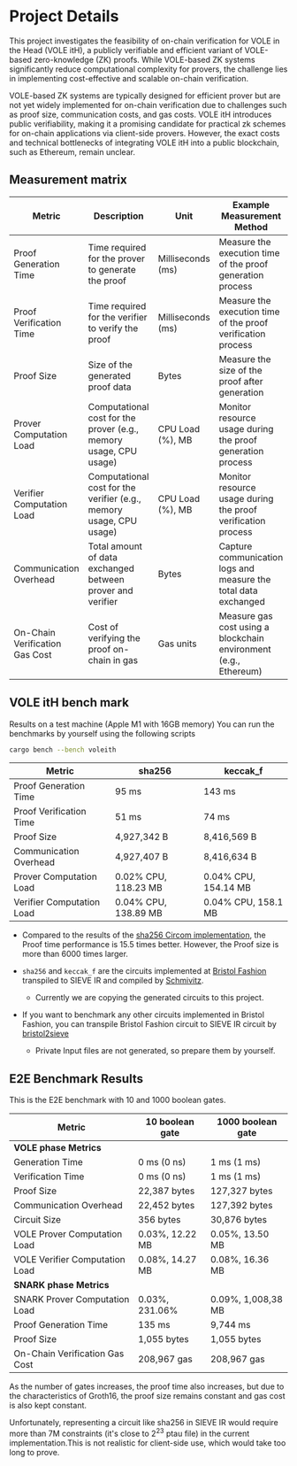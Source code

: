 # Project Details

This project investigates the feasibility of on-chain verification for VOLE in the Head (VOLE itH), a publicly verifiable and efficient variant of VOLE-based zero-knowledge (ZK) proofs. While VOLE-based ZK systems significantly reduce computational complexity for provers, the challenge lies in implementing cost-effective and scalable on-chain verification.

VOLE-based ZK systems are typically designed for efficient prover but are not yet widely implemented for on-chain verification due to challenges such as proof size, communication costs, and gas costs. VOLE itH introduces public verifiability, making it a promising candidate for practical zk schemes for on-chain applications via client-side provers. However, the exact costs and technical bottlenecks of integrating VOLE itH into a public blockchain, such as Ethereum, remain unclear.

## Measurement matrix

| Metric                   | Description                                                                                 | Unit                | Example Measurement Method                                                                     |
|--------------------------|---------------------------------------------------------------------------------------------|---------------------|-----------------------------------------------------------------------------------------------|
| Proof Generation Time    | Time required for the prover to generate the proof                                         | Milliseconds (ms)   | Measure the execution time of the proof generation process                                    |
| Proof Verification Time  | Time required for the verifier to verify the proof                                         | Milliseconds (ms)   | Measure the execution time of the proof verification process                                  |
| Proof Size               | Size of the generated proof data                                                           | Bytes               | Measure the size of the proof after generation                                                |
| Prover Computation Load  | Computational cost for the prover (e.g., memory usage, CPU usage)                          | CPU Load (%), MB    | Monitor resource usage during the proof generation process                                    |
| Verifier Computation Load| Computational cost for the verifier (e.g., memory usage, CPU usage)                        | CPU Load (%), MB    | Monitor resource usage during the proof verification process                                  |
| Communication Overhead   | Total amount of data exchanged between prover and verifier                                 | Bytes               | Capture communication logs and measure the total data exchanged                               |
| On-Chain Verification Gas Cost| Cost of verifying the proof on-chain in gas                                           | Gas units           | Measure gas cost using a blockchain environment (e.g., Ethereum)                             |

##  VOLE itH bench mark

Results on a test machine (Apple M1 with 16GB memory)
You can run the benchmarks by yourself using the following scripts
```bash
cargo bench --bench voleith
```

| Metric                   | sha256        | keccak_f      |
|--------------------------|---------------|---------------|
| Proof Generation Time    | 95 ms         | 143 ms        |
| Proof Verification Time  | 51 ms         | 74 ms         |
| Proof Size               | 4,927,342 B   | 8,416,569 B   |
| Communication Overhead   | 4,927,407 B   | 8,416,634 B   |
| Prover Computation Load  | 0.02% CPU, 118.23 MB | 0.04% CPU, 154.14 MB |
| Verifier Computation Load| 0.04% CPU, 138.89 MB | 0.04% CPU, 158.1 MB |

- Compared to the results of the [sha256 Circom implementation](https://eprint.iacr.org/2023/681.pdf), the Proof time performance is 15.5 times better. However, the Proof size is more than 6000 times larger.
- `sha256` and `keccak_f` are the circuits implemented at [Bristol Fashion](https://github.com/GaloisInc/swanky/tree/dev/bristol-fashion/circuits) transpiled to SIEVE IR and compiled by [Schmivitz](https://github.com/adust09/swanky/tree/dev/schmivitz). 
  - Currently we are copying the generated circuits to this project.

- If you want to benchmark any other circuits implemented in Bristol Fashion, you can transpile Bristol Fashion circuit to SIEVE IR circuit by [bristol2sieve](https://github.com/adust09/swanky/tree/dev/bristol2sieve)
  - Private Input files are not generated, so prepare them by yourself.

## E2E Benchmark Results

This is the E2E benchmark with 10 and 1000 boolean gates.

| Metric | 10 boolean gate | 1000 boolean gate |
|--------|-------|-------|
| **VOLE phase Metrics** | | |
| Generation Time | 0 ms (0 ns) | 1 ms (1 ms) |
| Verification Time | 0 ms (0 ns) | 1 ms (1 ms) |
| Proof Size | 22,387 bytes | 127,327 bytes |
| Communication Overhead | 22,452 bytes | 127,392 bytes |
| Circuit Size | 356 bytes | 30,876 bytes |
| VOLE Prover Computation Load |0.03%, 12.22 MB |0.05%, 13.50 MB |
| VOLE Verifier Computation Load |0.08%, 14.27 MB |0.08%, 16.36 MB |
| **SNARK phase Metrics** | | |
| SNARK Prover Computation Load |0.03%, 231.06% |0.09%, 1,008,38 MB |
| Proof Generation Time | 135 ms | 9,744 ms |
| Proof Size | 1,055 bytes | 1,055 bytes |
| On-Chain Verification Gas Cost | 208,967 gas  | 208,967 gas	 |

As the number of gates increases, the proof time also increases, but due to the characteristics of Groth16, the proof size remains constant and gas cost is also kept constant.

Unfortunately, representing a circuit like sha256 in SIEVE IR would require more than 7M constraints (it's close to $2^{23}$ ptau file) in the current implementation.This is not realistic for client-side use, which would take too long to prove.
